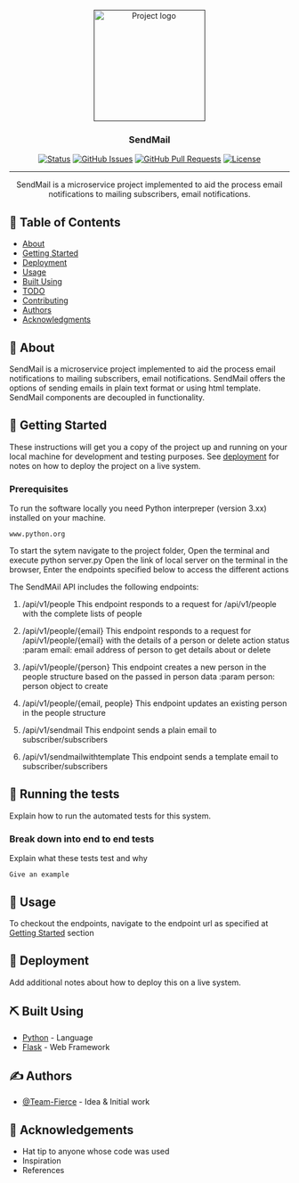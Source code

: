 <p align="center">
  <a href="" rel="noopener">
 <img width=200px height=200px src="https://i.imgur.com/6wj0hh6.jpg" alt="Project logo"></a>
</p>

<h3 align="center">SendMail</h3>

<div align="center">

[![Status](https://img.shields.io/badge/status-active-success.svg)]()
[![GitHub Issues](https://img.shields.io/github/issues/kylelobo/The-Documentation-Compendium.svg)](https://github.com/kylelobo/The-Documentation-Compendium/issues)
[![GitHub Pull Requests](https://img.shields.io/github/issues-pr/kylelobo/The-Documentation-Compendium.svg)](https://github.com/kylelobo/The-Documentation-Compendium/pulls)
[![License](https://img.shields.io/badge/license-MIT-blue.svg)](/LICENSE)

</div>

---

<p align="center"> SendMail is a microservice project implemented to aid the process email notifications to mailing subscribers, email notifications.
    <br> 
</p>

## 📝 Table of Contents

- [About](#about)
- [Getting Started](#getting_started)
- [Deployment](#deployment)
- [Usage](#usage)
- [Built Using](#built_using)
- [TODO](../TODO.md)
- [Contributing](../CONTRIBUTING.md)
- [Authors](#authors)
- [Acknowledgments](#acknowledgement)

## 🧐 About <a name = "about"></a>

SendMail is a microservice project implemented to aid the process email notifications to mailing subscribers, email notifications. SendMail offers the options of sending emails in plain text format or using html template. SendMail components are decoupled in functionality.



## 🏁 Getting Started <a name = "getting_started"></a>

These instructions will get you a copy of the project up and running on your local machine for development and testing purposes. See [deployment](#deployment) for notes on how to deploy the project on a live system.

### Prerequisites

To run the software locally you need Python interpreper (version 3.xx) installed on your machine.

```
www.python.org
```

To start the sytem navigate to the project folder,
Open the terminal and execute python server.py
Open the link of local server on the terminal in the browser,
Enter the endpoints specified below to access the different actions

The SendMAil API includes the following endpoints:

1. /api/v1/people 
   This endpoint responds to a request for /api/v1/people
   with the complete lists of people

2. /api/v1/people/{email} 
    This endpoint responds to a request for /api/v1/people/{email}
    with the details of a person or delete action status
    :param email:   email address of person to get details about or delete

3. /api/v1/people/{person} 
    This endpoint creates a new person in the people structure
    based on the passed in person data
    :param person:   person object to create

4. /api/v1/people/{email, people}
    This endpoint updates an existing person in the people structure

5. /api/v1/sendmail
    This endpoint sends a plain email to subscriber/subscribers

6. /api/v1/sendmailwithtemplate
    This endpoint sends a template email to subscriber/subscribers
    

## 🔧 Running the tests <a name = "tests"></a>

Explain how to run the automated tests for this system.

### Break down into end to end tests

Explain what these tests test and why

```
Give an example
```


## 🎈 Usage <a name="usage"></a>

To checkout the endpoints, navigate to the endpoint url as specified at [Getting Started](#getting_started) section

## 🚀 Deployment <a name = "deployment"></a>

Add additional notes about how to deploy this on a live system.

## ⛏️ Built Using <a name = "built_using"></a>

- [Python](https://www.python.org/) - Language
- [Flask](https://flask.palletsprojects.com/) - Web Framework

## ✍️ Authors <a name = "authors"></a>

- [@Team-Fierce](https://github.com/gblend/Team-Fierce_SendMail) - Idea & Initial work


## 🎉 Acknowledgements <a name = "acknowledgement"></a>

- Hat tip to anyone whose code was used
- Inspiration
- References
